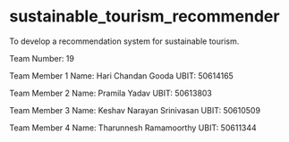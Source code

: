 # sustainable_tourism_recommender
To develop a recommendation system for sustainable tourism.

Team Number: 19

Team Member 1
Name: Hari Chandan Gooda
UBIT: 50614165

Team Member 2
Name: Pramila Yadav 
UBIT: 50613803

Team Member 3
Name: Keshav Narayan Srinivasan
UBIT: 50610509

Team Member 4
Name: Tharunnesh Ramamoorthy
UBIT: 50611344
